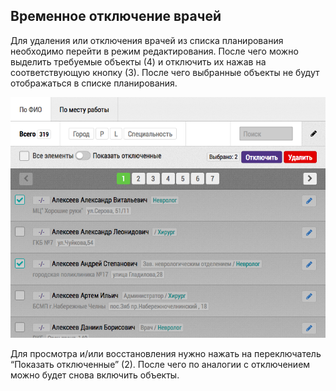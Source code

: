 ## Временное отключение врачей

Для удаления или отключения врачей из списка планирования необходимо перейти в режим редактирования. 
После чего можно выделить требуемые объекты (4) и отключить их нажав на соответствующую кнопку (3). 
После чего выбранные объекты не будут отображаться в списке планирования.

![planning-doctors](../images/rep-persons-list-edit.png)

Для просмотра и/или восстановления нужно нажать на переключатель “Показать отключенные” (2). 
После чего по аналогии с отключением можно будет снова включить объекты.
